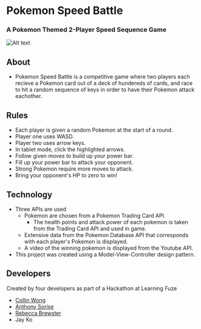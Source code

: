 # Pokemon Speed Battle

<h3>A Pokemon Themed 2-Player Speed Sequence Game</h3>

![Alt text](/images/readme.png?raw=true "Pokemon Speed Battle")

## About
- Pokemon Speed Battle is a competitive game where two players each recieve a Pokemon card out of a deck of hundereds of cards, and race to hit a random sequence of keys in order to have their Pokemon attack eachother.

## Rules

- Each player is given a random Pokemon at the start of a round.
- Player one uses WASD.
- Player two uses arrow keys.
- In tablet mode, click the highlighted arrows.
- Follow given moves to build up your power bar.
- Fill up your power bar to attack your opponent.
- Strong Pokemon require more moves to attack.
- Bring your opponent's HP to zero to win!

## Technology
- Three APIs are used
    - Pokemon are chosen from a Pokemon Trading Card API.
        - The health points and attack power of each pokemon is taken from the Trading Card API and used in game.
    - Extensive data from the Pokemon Database API that corresponds with each player's Pokemon is displayed.
    - A video of the winning pokemon is displayed from the Youtube API.
- This project was created using a Model-View-Controller design pattern.

## Developers
Created by four developers as part of a Hackathon at Learning Fuze
  - [Collin Wong](https://www.linkedin.com/in/collin-wong-dev/ "Collin's LinkedIn")
  - [Anthony Sorise](https://www.linkedin.com/in/anthony-sorise-6a184b10/ "Anthony's LinkedIn")
  - [Rebecca Brewster](https://www.linkedin.com/in/rebecca-brewster-3a30a9a3/ "Rebecca's LinkedIn")
  - Jay Ko
